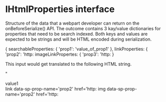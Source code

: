 # IHtmlProperties interface





Structure of the data that a webpart developer can return on the onBeforeSerialize() API. 
The outcome contains 3 kay/value dictionaries for properties that need to be search indexed. 
Both keys and values are expected to be strings and will be HTML encoded during serialization. 
 
{ 
searchableProperties: { 'prop1': 'value_of_prop1' }, 
linkProperties: { 'prop2': 'http: 
imageLinkPropertes: { 'prop3': 'http: 
} 
 
This input would get translated to the following HTML string. 
 
"<div data-sp-prop-name='prop1'>value1</div> 
link data-sp-prop-name='prop2' href='http: 
img data-sp-prop-name='prop2' href='http: 








